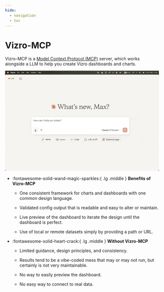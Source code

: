 ```yaml
---
hide:
  - navigation
  - toc
---
```


# Vizro-MCP

Vizro-MCP is a [Model Context Protocol (MCP)](https://modelcontextprotocol.io/) server, which works alongside a LLM to help you create Vizro dashboards and charts.

<img src="./assets/images/vizro-mcp.gif" width="600" alt="Vizro MCP Demo">

<div class="grid cards" markdown>

- :fontawesome-solid-wand-magic-sparkles:{ .lg .middle } __Benefits of Vizro-MCP__
    
    - One consistent framework for charts and dashboards with one common design language.
    
    - Validated config output that is readable and easy to alter or maintain.
    
    - Live preview of the dashboard to iterate the design until the dashboard is perfect.
    
    - Use of local or remote datasets simply by providing a path or URL.

    
- :fontawesome-solid-heart-crack:{ .lg .middle } __Without Vizro-MCP__
   
    - Limited guidance, design principles, and consistency.
    
    - Results tend to be a vibe-coded mess that may or may not run, but certainly is not very maintainable.
    
    - No way to easily preview the dashboard.
    
    - No easy way to connect to real data.

</div>


